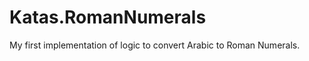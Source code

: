Katas.RomanNumerals
===================
My first implementation of logic to convert Arabic to Roman Numerals.
